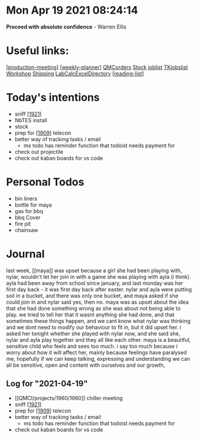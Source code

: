# Mon Apr 19 2021 08:24:14

**Proceed with absolute confidence** - Warren Ellis

# Useful links:
[[production-meeting]]
[[weekly-planner]]
[QMCorders](https://www.dropbox.com/scl/fi/b2c0gxas5iw94gafwr801/QMC_orders.xlsm?cloud_editor=excel&dl=0)
[Stock](https://www.dropbox.com/scl/fi/w20c8bpsjfwzzr7gjnnri/Stock.xlsm?cloud_editor=excel&dl=0)
[joblist](https://www.dropbox.com/scl/fi/6lxbg8x0fb0b4odekj8u3/joblist.xls?cloud_editor=excel&dl=0)
[TKjobslist](https://www.dropbox.com/scl/fi/f27ptqro2cu9p9po9nqty/TK_jobslist.xlsm?cloud_editor=excel&dl=0)
[Workshop](https://www.dropbox.com/scl/fi/179ys17jb5uofer9b5wow/Workshop.xls?cloud_editor=excel&dl=0)
[Shipping](https://www.dropbox.com/scl/fi/9mvmib7om9r2ca8et1cu2/Shipping.xlsm?cloud_editor=excel&dl=0)
[LabCalcExcelDirectory](file:///D:/MEGA/terminal/LabCalculations/)
[[reading-list]]

# Today's intentions

- sniff [[1921]]
- NbTES install
- stock
- prep for [[1909]] telecon
- better way of tracking tasks / email
    - ms todo has reminder function that todoist needs payment for
- check out projectile
- check out kaban boards for vs code 

# Personal Todos

- bin liners
- bottle for maya
- gas for bbq
- bbq Cover
- fire pit 
- chainsaw

# Journal

last week, [[maya]] was upset because a girl she had been playing with, nylar, wouldn't let her join in with a game she was playing with ayla (i think). ayla had been away from school since january, and last monday was her first day back - it was first day back after easter. nylar and ayla were putting soil in a bucket, and there was only one bucket, and maya asked if she could join in and nylar said yes, then no. maya was as upset about the idea that she had done something wrong as she was about not being able to play. we tried to tell her that it wasnt anything she had done, and that sometimes these things happen, and we cant know what nylar was thinking and we dont need to modify our behaviour to fit in, but it did upset her. i asked her tonight whether she played with nylar now, and she said she, nylar and ayla play together and they all like each other. maya is a beautiful, sensitive child who feels and sees too much. i say too much because i worry about how it will affect her, mainly because feelings have paralysed me, hopefully if we can keep talking, expressing and understanding we can all be sensitive, open and content with ourselves and our growth,

## Log for "2021-04-19"

- [[QMCI/projects/1960/1960]] chiller meeting
- sniff [[1921]]
- prep for [[1909]] telecon
- better way of tracking tasks / email
    - ms todo has reminder function that todoist needs payment for
- check out kaban boards for vs code 


[//begin]: # "Autogenerated link references for markdown compatibility"
[production-meeting]: ../QMCI/admin/production-meeting.md "Production Meeting"
[weekly-planner]: ../templates/weekly-planner.md "Active jobs"
[reading-list]: ../reading-list.md "webpages"
[1921]: ../QMCI/projects/1921/1921.md "1921"
[1909]: ../QMCI/projects/1909/1909.md "1909"
[1960]: ../QMCI/projects/1960/1960.md "Admin"
[//end]: # "Autogenerated link references"